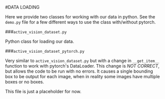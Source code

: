 #DATA LOADING

Here we provide two classes for working with our data in python.
See the `demo.py` file for a few different ways to use the class with/without pytorch.

###`active_vision_dataset.py`

Python class for loading our data.



###`active_vision_dataset_pytorch.py`

Very similar to `active_vision_dataset.py` but 
with a change in `__get_item__` function to work
with pytorch's DataLoader. This change is _NOT CORRECT_, 
but allows the code to be run with no errors. It causes a 
single bounding box to be output for each image, when in reality 
some images have multiple boxes or no boxes.


This file is just a placeholder for now.


